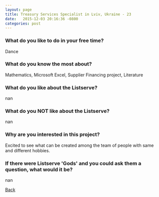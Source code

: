 ```yaml
---
layout: page
title: Treasury Services Specialist in Lviv, Ukraine - 23
date:   2015-12-03 20:16:36 -0800
categories: post
---
```


### What do you like to do in your free time?
<p>Dance</p>

### What do you know the most about?
<p>Mathematics, Microsoft Excel, Supplier Financing project, Literature</p>

### What do you like about the Listserve?
<p>nan</p>

### What do you NOT like about the Listserve?
<p>nan</p>

### Why are you interested in this project?
<p>Excited to see what can be created among the team of people with same and different hobbies.</p>

### If there were Listserve 'Gods' and you could ask them a question, what would it be?
<p>nan</p>

[Back][1]

[1]: /responders/all